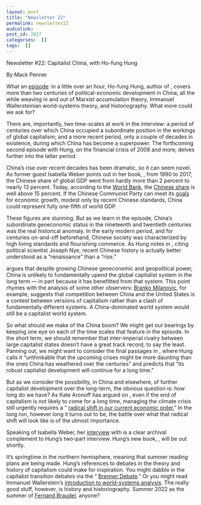 ```yaml
---
layout: post
title: "Newsletter 22"
permalink: newsletter22
audiolink: 
post_id: 2027
categories:  []
tags:  []
---
```



Newsletter #22: Capitalist China, with Ho-fung Hung


By Mack Penner

What an 
[episode](https://www.thedigradio.com/podcast/china-boom-w-ho-fung-hung/): in a little over an hour, Ho-fung Hung, author of 
[](https://cup.columbia.edu/book/the-china-boom/9780231164191), covers more than two centuries of political-economic development in China, all the while weaving in and out of Marxist accumulation theory, Immanuel Wallersteinian world-systems theory, and 
 historiography. What more could we ask for?

There are, importantly, two time-scales at work in the interview: a period of centuries over which China occupied a subordinate position in the workings of global capitalism; and a more recent period, only a couple of decades in existence, during which China has become a superpower. The forthcoming second episode with Hung, on the financial crisis of 2008 and more, delves further into the latter period. 

China’s rise over recent decades has been dramatic, so it can seem novel. As former 
 guest Isabella Weber points out in her book, 
[](https://www.routledge.com/How-China-Escaped-Shock-Therapy-The-Market-Reform-Debate/Weber/p/book/9781032008493), from 1990 to 2017, the Chinese share of global GDP went from hardly more than 2 percent to nearly 13 percent. Today, according to the 
[World Bank](https://data.worldbank.org/indicator/NY.GDP.MKTP.CD), the 
[Chinese share](https://data.worldbank.org/indicator/NY.GDP.MKTP.CD?locations=CN) is well above 15 percent. If the Chinese Communist Party can meet its 
[goals](https://www.ft.com/content/b96db9c0-5e92-4957-96d0-cbf44ebf7425) for economic growth, modest only by recent Chinese standards, China could represent fully one-fifth of world GDP. 

These figures are stunning. But as we learn in the episode, China’s subordinate geoeconomic status in the nineteenth and twentieth centuries was the real historical anomaly. In the early modern period, and for centuries on-and-off beforehand, Chinese society was characterized by high living standards and flourishing commerce. As Hung notes in 
, citing political scientist Joseph Nye, recent Chinese history is actually better understood as a “renaissance” than a “rise.” 

argues that despite growing Chinese geoeconomic and geopolitical power, China is unlikely to fundamentally upend the global capitalist system in the long term — in part because it has benefitted from that system. This point rhymes with the analysis of some other observers: 
[Branko Milanovic](https://www.hup.harvard.edu/catalog.php?isbn=9780674987593), for example, suggests that competition between China and the United States is a contest between versions of capitalism rather than a clash of fundamentally different systems. A China-dominated world system would still be a capitalist world system. 

So what should we make of the China boom? We might get our bearings by keeping one eye on each of the time scales that feature in the episode. In the short term, we should remember that inter-imperial rivalry between large capitalist states doesn’t have a great track record, to say the least. Panning out, we might want to consider the final passages in 
, where Hung calls it “unthinkable that the upcoming crises might be more daunting than the ones China has weathered over the centuries” and predicts that “its robust capitalist development will continue for a long time.” 

But as we consider the possibility, in China and elsewhere, of further capitalist development over the long-term, the obvious question is: how long do we have? As Kate Aronoff has argued on 
[](https://www.thedigradio.com/podcast/climate-politics-with-kate-aronoff/), even if the end of capitalism is not likely to come for a long time, managing the climate crisis still urgently requires a “
[radical shift in our current economic order.](https://jacobinmag.com/2021/08/capitalism-climate-crisis-global-green-new-deal-clean-energy-fossil-fuel-industry)” In the long run, however long it turns out to be, the battle over what that radical shift will look like is of the utmost importance.



Speaking of Isabella Weber, her 
[interview](https://www.thedigradio.com/podcast/how-china-escaped-shock-therapy-w-isabella-weber/) with 
 is a clear archival complement to Hung’s two-part interview. Hung’s new book, 
[](https://www.cambridge.org/ca/academic/subjects/politics-international-relations/east-asian-government-politics-and-policy/clash-empires-chimerica-new-cold-war?format=PB), will be out shortly. 

It’s springtime in the northern hemisphere, meaning that summer reading plans are being made. Hung’s references to debates in the theory and history of capitalism could make for inspiration. You might dabble in the capitalist transition debates via the “
[Brenner Debate](https://www.cambridge.org/ca/academic/subjects/history/european-history-1000-1450/brenner-debate-agrarian-class-structure-and-economic-development-pre-industrial-europe?format=PB).” Or you might read Immanuel Wallerstein’s 
[introduction to world-systems analysis](https://www.dukeupress.edu/World-Systems-Analysis/). The really good stuff, however, is 
 history and historiography. Summer 2022 as the summer of 
[Fernand Braudel](https://www.ucpress.edu/book/9780520081147/civilization-and-capitalism-15th-18th-century-vol-i), anyone?

 

